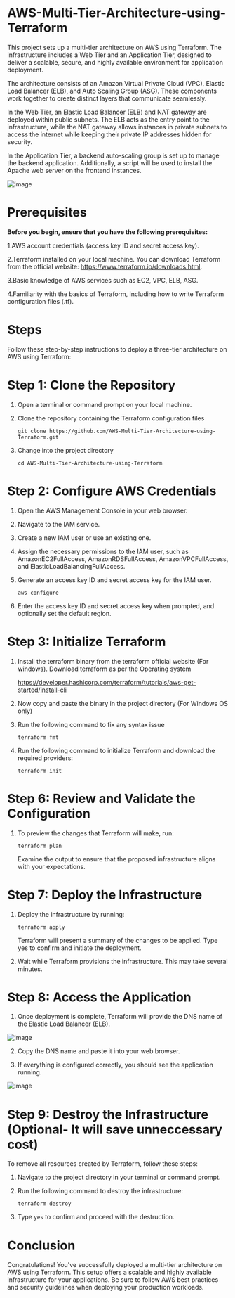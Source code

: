 # AWS-Multi-Tier-Architecture-using-Terraform

This project sets up a multi-tier architecture on AWS using Terraform. The infrastructure includes a Web Tier and an Application Tier, designed to deliver a scalable, secure, and highly available environment for application deployment.

The architecture consists of an Amazon Virtual Private Cloud (VPC), Elastic Load Balancer (ELB), and Auto Scaling Group (ASG). These components work together to create distinct layers that communicate seamlessly.

In the Web Tier, an Elastic Load Balancer (ELB) and NAT gateway are deployed within public subnets. The ELB acts as the entry point to the infrastructure, while the NAT gateway allows instances in private subnets to access the internet while keeping their private IP addresses hidden for security.

In the Application Tier, a backend auto-scaling group is set up to manage the backend application. Additionally, a script will be used to install the Apache web server on the frontend instances.

![image](https://github.com/user-attachments/assets/df81c461-ccde-4f2a-ae46-c827bbcc3f2f)


# Prerequisites

**Before you begin, ensure that you have the following prerequisites:**

1.AWS account credentials (access key ID and secret access key).

2.Terraform installed on your local machine. You can download Terraform from the official website: https://www.terraform.io/downloads.html.

3.Basic knowledge of AWS services such as EC2, VPC, ELB, ASG.

4.Familiarity with the basics of Terraform, including how to write Terraform configuration files (.tf).

# Steps

Follow these step-by-step instructions to deploy a three-tier architecture on AWS using Terraform:

# Step 1: Clone the Repository

1. Open a terminal or command prompt on your local machine.

2. Clone the repository containing the Terraform configuration files

   `git clone https://github.com/AWS-Multi-Tier-Architecture-using-Terraform.git`

3.  Change into the project directory

    `cd AWS-Multi-Tier-Architecture-using-Terraform`
   
# Step 2: Configure AWS Credentials
1. Open the AWS Management Console in your web browser.
2. Navigate to the IAM service.
3. Create a new IAM user or use an existing one.
4. Assign the necessary permissions to the IAM user, such as AmazonEC2FullAccess, AmazonRDSFullAccess, AmazonVPCFullAccess, 
    and ElasticLoadBalancingFullAccess.
5. Generate an access key ID and secret access key for the IAM user.

   `aws configure`
   
6. Enter the access key ID and secret access key when prompted, and optionally set the default region.

# Step 3: Initialize Terraform
1. Install the terraform binary from the terraform official website (For windows). Download terraform as per the Operating 
   system

   https://developer.hashicorp.com/terraform/tutorials/aws-get-started/install-cli
   
3. Now copy and paste the binary in the project directory (For Windows OS only)
4. Run the following command to fix any syntax issue

   `terraform fmt`
5. Run the following command to initialize Terraform and download the required providers:

   `terraform init`
   
# Step 6: Review and Validate the Configuration

1. To preview the changes that Terraform will make, run:

   `terraform plan`
   
   Examine the output to ensure that the proposed infrastructure aligns with your expectations.

# Step 7: Deploy the Infrastructure

1. Deploy the infrastructure by running:

   `terraform apply`

   Terraform will present a summary of the changes to be applied. Type yes to confirm and initiate the deployment.
2. Wait while Terraform provisions the infrastructure. This may take several minutes.

# Step 8: Access the Application

1. Once deployment is complete, Terraform will provide the DNS name of the Elastic Load Balancer (ELB).

![image](https://github.com/user-attachments/assets/01fa990f-9df2-4a4d-8e07-8cb7a6e8dbda)

2. Copy the DNS name and paste it into your web browser.

3. If everything is configured correctly, you should see the application running.

![image](https://github.com/user-attachments/assets/5649c6e7-9a9a-4449-8e9a-9cab4fd6d125)


# Step 9: Destroy the Infrastructure (Optional- It will save unneccessary cost)

To remove all resources created by Terraform, follow these steps:

1. Navigate to the project directory in your terminal or command prompt.

2. Run the following command to destroy the infrastructure:

   `terraform destroy`

3. Type `yes` to confirm and proceed with the destruction.

# Conclusion

Congratulations! You've successfully deployed a multi-tier architecture on AWS using Terraform. This setup offers a scalable and highly available infrastructure for your applications. Be sure to follow AWS best practices and security guidelines when deploying your production workloads.




